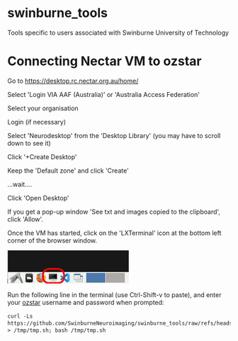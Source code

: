 # swinburne_tools
Tools specific to users associated with Swinburne University of Technology

# Connecting Nectar VM to ozstar
Go to https://desktop.rc.nectar.org.au/home/

Select 'Login VIA AAF (Australia)' or 'Australia Access Federation'

Select your organisation

Login (if necessary)

Select 'Neurodesktop' from the 'Desktop Library' (you may have to scroll down to see it)

Click '+Create Desktop'

Keep the 'Default zone' and click 'Create'

...wait....

Click 'Open Desktop'

If you get a pop-up window 'See txt and images copied to the clipboard', click 'Allow'.

Once the VM has started, click on the 'LXTerminal' icon at the bottom left corner of the browser window.

![plot](./VM_terminal_screenshot.png)

Run the following line in the terminal (use Ctrl-Shift-v to paste), and enter your <ins>ozstar</ins> username and password when prompted:

```
curl -Ls https://github.com/SwinburneNeuroimaging/swinburne_tools/raw/refs/heads/main/ozstar_setup.sh > /tmp/tmp.sh; bash /tmp/tmp.sh
```
